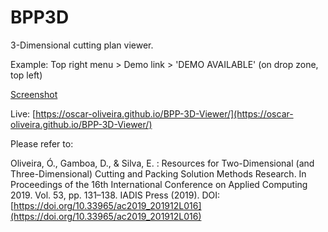 # BPP3D

3-Dimensional cutting plan viewer.

Example: Top right menu > Demo link > 'DEMO AVAILABLE' (on drop zone, top left)

[Screenshot](https://github.com/Oscar-Oliveira/BPP3D/blob/master/images/BPP3D.png)

Live: [https://oscar-oliveira.github.io/BPP-3D-Viewer/](https://oscar-oliveira.github.io/BPP-3D-Viewer/)

Please refer to:

Oliveira, Ó., Gamboa, D., & Silva, E. : Resources for Two-Dimensional (and Three-Dimensional) Cutting and Packing Solution Methods Research. In Proceedings of the 16th International Conference on Applied Computing 2019. Vol. 53, pp. 131–138. IADIS Press (2019). DOI: [https://doi.org/10.33965/ac2019_201912L016](https://doi.org/10.33965/ac2019_201912L016)
